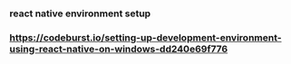 ### react native environment setup
### https://codeburst.io/setting-up-development-environment-using-react-native-on-windows-dd240e69f776
